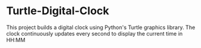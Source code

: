 # Turtle-Digital-Clock
 This project builds a digital clock using Python's Turtle graphics library. The clock continuously updates every second to display the current time in HH:MM
